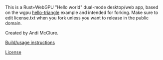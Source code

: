 This is a Rust+WebGPU "Hello world" dual-mode desktop/web app, based on the wgpu [hello-triangle](https://github.com/gfx-rs/wgpu/tree/trunk/wgpu/examples/hello-triangle) example and intended for forking. Make sure to edit license.txt when you fork unless you want to release in the public domain.

Created by Andi McClure.

[Build/usage instructions](run.txt)

[License](LICENSE.txt)
